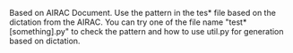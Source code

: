 Based on AIRAC Document. Use the pattern in the tes* file based on the dictation from the AIRAC. You can try one of the file name "test*[something].py" to check the pattern and how to use util.py for generation based on dictation.
